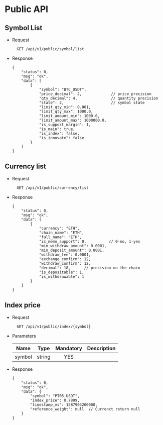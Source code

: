 # Public API

## Symbol List

* Request

        GET /api/v1/public/symbol/list

* Response

    ```
    {
        "status": 0,
        "msg": "ok",
        "data": [
            {
                "symbol": "BTC_USDT",
                "price_decimal": 2,             // price precision
                "qty_decimal": 4,               // quantity precision
                "state": 2,                     // symbol state
                "limit_qty_min": 0.001,
                "limit_qty_max": 1000.0,
                "limit_amount_min": 1000.0,
                "limit_amount_max": 1000000.0,
                "is_support_margin": 1,
                "is_main": true,
                "is_index": false,
                "is_innovate": false
            }
        ]
    }
    ```

## Currency list

* Request

        GET /api/v1/public/currency/list

* Response

    ```
    {
        "status": 0,
        "msg": "ok",
        "data": [
            {
                "currency": "ETH",
                "chain_name": "ETH",
                "full_name": "ETH",
                "is_memo_support": 0,          // 0-no, 1-yes
                "min_withdraw_amount": 0.0001,
                "min_deposit_amount": 0.0001,
                "withdraw_fee": 0.0001,
                "exchange_confirm": 12,
                "withdraw_confirm": 12,
                "decimal": 18,      // precision on the chain
                "is_depositable": 1,
                "is_withdrawable": 1
            }
        ]
    }
    ```

## Index price

* Request

        GET /api/v1/public/index/{symbol}

* Parameters

    | Name | Type | Mandatory | Description |
    | --- | :---: | :---: | :--- |
    | symbol | string | YES  |  |

* Response

    ```
    {
        "status": 0,
        "msg": "ok",
        "data": {
            "symbol": "PT05_USDT",
            "index_price": 0.7899,
            "timestamp_ms": 1587903200000,
            "reference_weight": null  // Currenct return null
        }
    }
    ```
